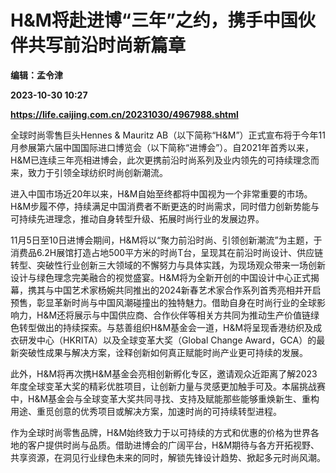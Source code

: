 # H&M将赴进博“三年”之约，携手中国伙伴共写前沿时尚新篇章
**编辑：孟令津**

**2023-10-30 10:27**

**https://life.caijing.com.cn/20231030/4967988.shtml**

全球时尚零售巨头Hennes & Mauritz AB（以下简称“H&M”）正式宣布将于今年11月参展第六届中国国际进口博览会（以下简称“进博会”）。自2021年首秀以来，H&M已连续三年亮相进博会，此次更携前沿时尚系列及业内领先的可持续理念而来，致力于引领全球纺织时尚创新潮流。

进入中国市场近20年以来，H&M自始至终都将中国视为一个非常重要的市场。H&M步履不停，持续满足中国消费者不断更迭的时尚需求，同时借力创新势能与可持续先进理念，推动自身转型升级、拓展时尚行业的发展边界。

11月5日至10日进博会期间，H&M将以“聚力前沿时尚、引领创新潮流”为主题，于消费品6.2H展馆打造占地500平方米的时尚T台，呈现其在前沿时尚设计、供应链转型、突破性行业创新三大领域的不懈努力与具体实践，为现场观众带来一场创新设计与绿色理念完美融合的视觉盛宴。H&M将为全新开创的中国设计中心正式揭幕，携其与中国艺术家杨婉共同推出的2024新春艺术家合作系列首秀亮相并开启预售，彰显革新时尚与中国风潮碰撞出的独特魅力。借助自身在时尚行业的全球影响力，H&M还将展示与中国供应商、合作伙伴等相关方共同为推动生产价值链绿色转型做出的持续探索。与慈善组织H&M基金会一道，H&M将呈现香港纺织及成衣研发中心（HKRITA）以及全球变革大奖（Global Change Award，GCA）的最新突破性成果与解决方案，诠释创新如何真正赋能时尚产业更可持续的发展。

此外，H&M将再次携H&M基金会亮相创新孵化专区，邀请观众近距离了解2023年度全球变革大奖的精彩优胜项目，让创新力量与灵感更加触手可及。本届挑战赛中，H&M基金会与全球变革大奖共同寻找、支持及赋能那些能够重焕新生、重构用途、重觅创意的优秀项目或解决方案，加速时尚的可持续转型进程。

作为全球时尚零售品牌，H&M始终致力于以可持续的方式和优惠的价格为世界各地的客户提供时尚与品质。借助进博会的广阔平台，H&M期待与各方开拓视野、共享资源，在洞见行业绿色未来的同时，解锁先锋设计趋势、掀起多元时尚风潮。